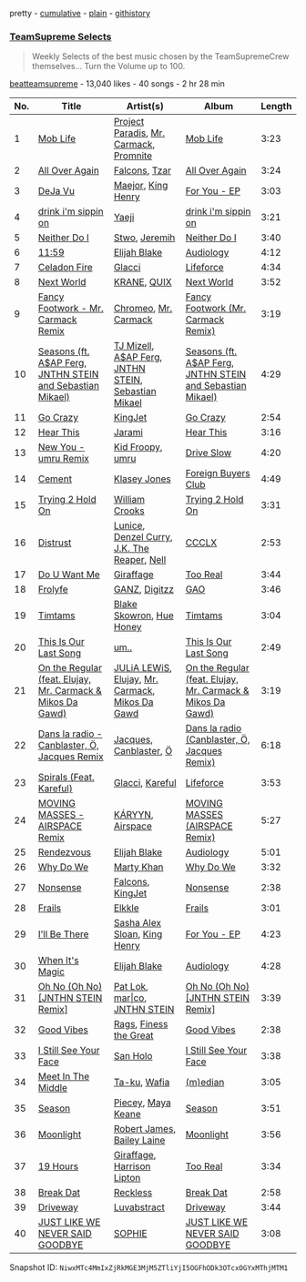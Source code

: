 pretty - [cumulative](/playlists/cumulative/4A01B3wh6uv7yOpzYdVLR3.md) - [plain](/playlists/plain/4A01B3wh6uv7yOpzYdVLR3) - [githistory](https://github.githistory.xyz/mackorone/spotify-playlist-archive/blob/main/playlists/plain/4A01B3wh6uv7yOpzYdVLR3)

### [TeamSupreme Selects](https://open.spotify.com/playlist/4A01B3wh6uv7yOpzYdVLR3)

> Weekly Selects of the best music chosen by the TeamSupremeCrew themselves..\. Turn the Volume up to 100.

[beatteamsupreme](https://open.spotify.com/user/beatteamsupreme) - 13,040 likes - 40 songs - 2 hr 28 min

| No. | Title | Artist(s) | Album | Length |
|---|---|---|---|---|
| 1 | [Mob Life](https://open.spotify.com/track/0eIvSXZSVO8kOgtqI5pPKV) | [Project Paradis](https://open.spotify.com/artist/39knGxcpec9LosNwA623O3), [Mr\. Carmack](https://open.spotify.com/artist/4OHaWpWPKDcZgOOUn9elFn), [Promnite](https://open.spotify.com/artist/5nhrH1JLtBXqhhliwceEI5) | [Mob Life](https://open.spotify.com/album/70Q3t8CLZa7H4RN6EYHpgZ) | 3:23 |
| 2 | [All Over Again](https://open.spotify.com/track/5xlxGmggSr4fNhde4fVfyX) | [Falcons](https://open.spotify.com/artist/7lm68Uw3UZDD1vlAWpLeDL), [Tzar](https://open.spotify.com/artist/6oMBHWDRue76zAGaT8Rxw0) | [All Over Again](https://open.spotify.com/album/1J1ta7VVa0RoTEnUsvB0UD) | 3:24 |
| 3 | [DeJa Vu](https://open.spotify.com/track/1vJXZIdnyGzEzJ9NedL4s3) | [Maejor](https://open.spotify.com/artist/3XcCT5MPlQPWFTJyzXbfuX), [King Henry](https://open.spotify.com/artist/4IbUky1dWqlyVlMMTJXPI5) | [For You \- EP](https://open.spotify.com/album/1J6pcP9HXGajjOtfterWZP) | 3:03 |
| 4 | [drink i'm sippin on](https://open.spotify.com/track/5DmCLnojsZpi5SH2MMBDOW) | [Yaeji](https://open.spotify.com/artist/2RqrWplViWHSGLzlhmDcbt) | [drink i'm sippin on](https://open.spotify.com/album/0xLUccIzFFPP32oUfabz0B) | 3:21 |
| 5 | [Neither Do I](https://open.spotify.com/track/4IYmJKwEsFTwQUdzsWSiv1) | [Stwo](https://open.spotify.com/artist/5WQxQAu4xmUwCzxPw3GiB4), [Jeremih](https://open.spotify.com/artist/3KV3p5EY4AvKxOlhGHORLg) | [Neither Do I](https://open.spotify.com/album/37mrK3xXqshDGqoIwzSH0b) | 3:40 |
| 6 | [11:59](https://open.spotify.com/track/6KihLJV6gpjNSwoaVKdkuz) | [Elijah Blake](https://open.spotify.com/artist/65OtBLtkrifQrdTlKI90IR) | [Audiology](https://open.spotify.com/album/6tFQbGKDTnroxDmVwOtugu) | 4:12 |
| 7 | [Celadon Fire](https://open.spotify.com/track/3ELwjaRb0Ti9aro1fNoeWA) | [Glacci](https://open.spotify.com/artist/1vmPXcKvniaZvX8u0KrdfS) | [Lifeforce](https://open.spotify.com/album/6t6iYQ7I9QEApanLY1WSbb) | 4:34 |
| 8 | [Next World](https://open.spotify.com/track/5pQCzzhUvfJUGBTTbdMk8G) | [KRANE](https://open.spotify.com/artist/2aOoD3zsuYforFcDvUpZoH), [QUIX](https://open.spotify.com/artist/19EW4WBhl0fvZUQgi7wV5M) | [Next World](https://open.spotify.com/album/6rM1aJ7EWKuQgXcSWce57b) | 3:52 |
| 9 | [Fancy Footwork \- Mr\. Carmack Remix](https://open.spotify.com/track/5ONUibwrswk7cc2NO8jbEe) | [Chromeo](https://open.spotify.com/artist/2mV8aJphiSHYJf43DxL7Gt), [Mr\. Carmack](https://open.spotify.com/artist/4OHaWpWPKDcZgOOUn9elFn) | [Fancy Footwork \(Mr\. Carmack Remix\)](https://open.spotify.com/album/2Aadl9LRcGBWb5kwfF6X9z) | 3:19 |
| 10 | [Seasons \(ft\. A$AP Ferg, JNTHN STEIN and Sebastian Mikael\)](https://open.spotify.com/track/0z3vdSx7rpOdVWtvV7LZxr) | [TJ Mizell](https://open.spotify.com/artist/2paM5F2KAv6ZHIpKekJG95), [A$AP Ferg](https://open.spotify.com/artist/5dHt1vcEm9qb8fCyLcB3HL), [JNTHN STEIN](https://open.spotify.com/artist/2tW7TitNzNibILuWCEhBLS), [Sebastian Mikael](https://open.spotify.com/artist/4hknFHNFp3UMm2Rbc6Ansf) | [Seasons \(ft\. A$AP Ferg, JNTHN STEIN and Sebastian Mikael\)](https://open.spotify.com/album/3NPW6IudALmY8Jza9avNrh) | 4:29 |
| 11 | [Go Crazy](https://open.spotify.com/track/4iGxTm5VFBSfWEkLuNMjpZ) | [KingJet](https://open.spotify.com/artist/66UIbw9tYvJsqKEWsLqZUe) | [Go Crazy](https://open.spotify.com/album/7GQ0JSfeaOMpES5NqEohEQ) | 2:54 |
| 12 | [Hear This](https://open.spotify.com/track/6dbo1dCjqgVS3XHcnJmOHx) | [Jarami](https://open.spotify.com/artist/1iwseab2dozTUHoF5taAdf) | [Hear This](https://open.spotify.com/album/7A186wgjFKohuXALsrR0m4) | 3:16 |
| 13 | [New You \- umru Remix](https://open.spotify.com/track/3eW8LqZuh5UDkjc7YPn2I5) | [Kid Froopy](https://open.spotify.com/artist/4yXRQkCMWWkfZSSTA2oKjU), [umru](https://open.spotify.com/artist/2Ub06wAIR1hERODcCkKhzx) | [Drive Slow](https://open.spotify.com/album/4HaHzvVVqxq4q1DWppTWjH) | 4:20 |
| 14 | [Cement](https://open.spotify.com/track/57VM8YqkSLUbP3ovGQBW4g) | [Klasey Jones](https://open.spotify.com/artist/0wPOVO0uMbHZy2ycXkOmY7) | [Foreign Buyers Club](https://open.spotify.com/album/4n5x2ouyzBHE7DkHqHMjUB) | 4:49 |
| 15 | [Trying 2 Hold On](https://open.spotify.com/track/2FMMBPzVXDjxsUlNnkSH13) | [William Crooks](https://open.spotify.com/artist/6RQSaarEM4qarzwuWvKvPw) | [Trying 2 Hold On](https://open.spotify.com/album/2lxSFP5j5KFmYPBEb6XXa7) | 3:31 |
| 16 | [Distrust](https://open.spotify.com/track/1tatFlzabZtZ9LTWD80zJT) | [Lunice](https://open.spotify.com/artist/5I0593TTVPzkanWW8xsTns), [Denzel Curry](https://open.spotify.com/artist/6fxyWrfmjcbj5d12gXeiNV), [J.K\. The Reaper](https://open.spotify.com/artist/2ZxCpSYvQCHvYSxwr5mMUm), [Nell](https://open.spotify.com/artist/6l2LcRabUrN1Y3AG8XVGQB) | [CCCLX](https://open.spotify.com/album/4Me0UCcfE961pDkGPWjg7J) | 2:53 |
| 17 | [Do U Want Me](https://open.spotify.com/track/2eTLxOZY8owibk7b2iETad) | [Giraffage](https://open.spotify.com/artist/4kubsO16bEfCADaVUyoYb6) | [Too Real](https://open.spotify.com/album/2i0WQgxSckOe7XEF1XtiCz) | 3:44 |
| 18 | [Frolyfe](https://open.spotify.com/track/2DWd2u4YIc7ArWlkwW1BYu) | [GANZ](https://open.spotify.com/artist/6sUbCA1obWzdoJ1FM3I9Ks), [Digitzz](https://open.spotify.com/artist/4MCQBhrvHrufVxrKk5c5U3) | [GAO](https://open.spotify.com/album/6eNYUWPWrcucJ4KqXprvx1) | 3:46 |
| 19 | [Timtams](https://open.spotify.com/track/3rF8PItN35qH9y27KoayXV) | [Blake Skowron](https://open.spotify.com/artist/5TjySSb3LXfqe0zvyrmFgf), [Hue Honey](https://open.spotify.com/artist/4hSvPV7YleQJSDk4oOk32X) | [Timtams](https://open.spotify.com/album/0MPo5IzLvZ6k9y5vdZYsXr) | 3:04 |
| 20 | [This Is Our Last Song](https://open.spotify.com/track/0ocN9jNvz3J91PLtMajurv) | [um..](https://open.spotify.com/artist/4aTmeAJQIHvOYEpc5KxJ8x) | [This Is Our Last Song](https://open.spotify.com/album/2CxvIZ5UVv6xwcOhEFLwnU) | 2:49 |
| 21 | [On the Regular \(feat\. Elujay, Mr\. Carmack & Mikos Da Gawd\)](https://open.spotify.com/track/042SU58HqnUp6dPoiRJ3xO) | [JULiA LEWiS](https://open.spotify.com/artist/2qcYVZNPHcOpwMUYZvA7Lw), [Elujay](https://open.spotify.com/artist/2u8IUANsvFJlnVmKhGulKt), [Mr\. Carmack](https://open.spotify.com/artist/4OHaWpWPKDcZgOOUn9elFn), [Mikos Da Gawd](https://open.spotify.com/artist/0LK5WvQVQgLZFU4Qc9XtXl) | [On the Regular \(feat\. Elujay, Mr\. Carmack & Mikos Da Gawd\)](https://open.spotify.com/album/0lpjfXj2HoV5uiJezxSqqm) | 3:19 |
| 22 | [Dans la radio \- Canblaster, Ö, Jacques Remix](https://open.spotify.com/track/3138qQwXQSTKOMzk36IYis) | [Jacques](https://open.spotify.com/artist/55i4AnS7E58y41UwE0vvQh), [Canblaster](https://open.spotify.com/artist/0IUKzbO8Ak6iMVUae225Wk), [Ö](https://open.spotify.com/artist/2f1BFOhuLHw7mXfquuG85y) | [Dans la radio \(Canblaster, Ö, Jacques Remix\)](https://open.spotify.com/album/0WqDjA9cxkpX7cqXL7tt5Q) | 6:18 |
| 23 | [Spirals \(Feat\. Kareful\)](https://open.spotify.com/track/3pqbQcQSXkXp4CUKYsBQST) | [Glacci](https://open.spotify.com/artist/1vmPXcKvniaZvX8u0KrdfS), [Kareful](https://open.spotify.com/artist/7y4breKexfBWgdyMgHMEHK) | [Lifeforce](https://open.spotify.com/album/6t6iYQ7I9QEApanLY1WSbb) | 3:53 |
| 24 | [MOVING MASSES \- AIRSPACE Remix](https://open.spotify.com/track/7167TQnxX8v3W1WQLO3ZSp) | [KÁRYYN](https://open.spotify.com/artist/4DLYIUgjZAea6vgzGwJUTI), [Airspace](https://open.spotify.com/artist/1cTz7eRiaYjmpCpZORhiG8) | [MOVING MASSES \(AIRSPACE Remix\)](https://open.spotify.com/album/7GHmMWx7eNOa7Een15py21) | 5:27 |
| 25 | [Rendezvous](https://open.spotify.com/track/1DduAiS3MVEhONChg2axkJ) | [Elijah Blake](https://open.spotify.com/artist/65OtBLtkrifQrdTlKI90IR) | [Audiology](https://open.spotify.com/album/6tFQbGKDTnroxDmVwOtugu) | 5:01 |
| 26 | [Why Do We](https://open.spotify.com/track/66lPcyI4Sasjzkk6XrizpZ) | [Marty Khan](https://open.spotify.com/artist/0evjxZDmHKlimAuDUCqPjP) | [Why Do We](https://open.spotify.com/album/1gCW6oQkC6Zqx2fB0Edgak) | 3:32 |
| 27 | [Nonsense](https://open.spotify.com/track/78gd02yyiWj0W80gLSWoDu) | [Falcons](https://open.spotify.com/artist/7lm68Uw3UZDD1vlAWpLeDL), [KingJet](https://open.spotify.com/artist/66UIbw9tYvJsqKEWsLqZUe) | [Nonsense](https://open.spotify.com/album/2K1FSgeG8G7HayrrtfgJfa) | 2:38 |
| 28 | [Frails](https://open.spotify.com/track/4UhjMqP1fLNvMazO5F5NcC) | [Elkkle](https://open.spotify.com/artist/5O3OUnaadL3aEVi5x6ImOl) | [Frails](https://open.spotify.com/album/1MSQVpiRPjYbiM0ZbOa7wV) | 3:01 |
| 29 | [I’ll Be There](https://open.spotify.com/track/2uZ1QybKa1eErzMxAzJiJV) | [Sasha Alex Sloan](https://open.spotify.com/artist/4xnihxcoXWK3UqryOSnbw5), [King Henry](https://open.spotify.com/artist/4IbUky1dWqlyVlMMTJXPI5) | [For You \- EP](https://open.spotify.com/album/1J6pcP9HXGajjOtfterWZP) | 4:23 |
| 30 | [When It's Magic](https://open.spotify.com/track/4gfO9yDER0Ku3O55iCWQXw) | [Elijah Blake](https://open.spotify.com/artist/65OtBLtkrifQrdTlKI90IR) | [Audiology](https://open.spotify.com/album/6tFQbGKDTnroxDmVwOtugu) | 4:28 |
| 31 | [Oh No \(Oh No\) \[JNTHN STEIN Remix\]](https://open.spotify.com/track/0yLjHCPS48TNv7imJivMSD) | [Pat Lok](https://open.spotify.com/artist/3ZPRZDAAuBrvx1tsIjeFxh), [mar\|co](https://open.spotify.com/artist/3m69wjH4DsbM8BnqcKtEbD), [JNTHN STEIN](https://open.spotify.com/artist/2tW7TitNzNibILuWCEhBLS) | [Oh No \(Oh No\) \[JNTHN STEIN Remix\]](https://open.spotify.com/album/1njL2MftvJWIfSb8QUyKoJ) | 3:39 |
| 32 | [Good Vibes](https://open.spotify.com/track/33B1cKlm0hMBs5dM6EAz5J) | [Rags](https://open.spotify.com/artist/6B8LLB1KRqZZMoDTBFbJNA), [Finess the Great](https://open.spotify.com/artist/57ywoMVDBeh1dyyQ0xgZuH) | [Good Vibes](https://open.spotify.com/album/2SXPZOC10KR7OF8Hv3bjHe) | 2:38 |
| 33 | [I Still See Your Face](https://open.spotify.com/track/3R7Y4q7kECcZkT5LCn8QP5) | [San Holo](https://open.spotify.com/artist/0jNDKefhfSbLR9sFvcPLHo) | [I Still See Your Face](https://open.spotify.com/album/5uR49szrEugTZC16r6sssT) | 3:38 |
| 34 | [Meet In The Middle](https://open.spotify.com/track/22CAkC8yKMWDGKevrEcytQ) | [Ta\-ku](https://open.spotify.com/artist/13Kd75NSHSp9lB4CaqPMOV), [Wafia](https://open.spotify.com/artist/0FL2d6iFFNAV3yBUbXjZ1U) | [\(m\)edian](https://open.spotify.com/album/1ufBv80hvKP0VHRB5Ralyt) | 3:05 |
| 35 | [Season](https://open.spotify.com/track/3v9TzPkTJh255iOE5ovz88) | [Piecey](https://open.spotify.com/artist/4YJsvESLhVJBX44WUrp0Q7), [Maya Keane](https://open.spotify.com/artist/2A5lB8dn6uM1CGt0nSJhMg) | [Season](https://open.spotify.com/album/0D9lzas0BzIbQU6dBHFnNM) | 3:51 |
| 36 | [Moonlight](https://open.spotify.com/track/197qKwiKu9ClNEpb81fBvF) | [Robert James](https://open.spotify.com/artist/7iTBpz5KPCygj0ZQsFbD4S), [Bailey Laine](https://open.spotify.com/artist/4WEWW56Yeujf8pBeMYaE7i) | [Moonlight](https://open.spotify.com/album/76nGK9OHC27VhtrYG7nxnw) | 3:56 |
| 37 | [19 Hours](https://open.spotify.com/track/38fGbfDwMH85yhxw8TPUqw) | [Giraffage](https://open.spotify.com/artist/4kubsO16bEfCADaVUyoYb6), [Harrison Lipton](https://open.spotify.com/artist/7q6t9qQSTlcUpHLqTyCSLP) | [Too Real](https://open.spotify.com/album/2i0WQgxSckOe7XEF1XtiCz) | 3:34 |
| 38 | [Break Dat](https://open.spotify.com/track/4905YAYV31usABVmb1pzxg) | [Reckless](https://open.spotify.com/artist/1vDUPXf5cWi6EUYNsJjsrP) | [Break Dat](https://open.spotify.com/album/5k3OcLp83f9u4KOVXwNoUO) | 2:58 |
| 39 | [Driveway](https://open.spotify.com/track/3NvsdOUYnbDKcTVmIwzCQV) | [Luvabstract](https://open.spotify.com/artist/6p4lS61UQx3lTGsQrELT9R) | [Driveway](https://open.spotify.com/album/67P1zubcL6pLoyoXeSVmkj) | 3:44 |
| 40 | [JUST LIKE WE NEVER SAID GOODBYE](https://open.spotify.com/track/2cGvUvoFSpczQL25DerV7T) | [SOPHIE](https://open.spotify.com/artist/5a2w2tgpLwv26BYJf2qYwu) | [JUST LIKE WE NEVER SAID GOODBYE](https://open.spotify.com/album/2X6MX6lzwDmFupGBHfQwJk) | 3:08 |

Snapshot ID: `NiwxMTc4MmIxZjRkMGE3MjM5ZTliYjI5OGFhODk3OTcxOGYxMThjMTM1`